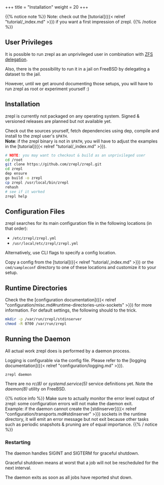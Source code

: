 +++
title = "Installation"
weight = 20
+++

{{% notice note %}}
Note: check out the [tutorial]({{< relref "tutorial/_index.md" >}}) if you want a first impression of zrepl.
{{% /notice %}}

## User Privileges

It is possible to run zrepl as an unprivileged user in combination with
[ZFS delegation](https://www.freebsd.org/doc/handbook/zfs-zfs-allow.html).

Also, there is the possibility to run it in a jail on FreeBSD by delegating a dataset to the jail.

However, until we get around documenting those setups, you will have to run zrepl as root or experiment yourself :)

## Installation

zrepl is currently not packaged on any operating system. Signed & versioned releases are planned but not available yet.

Check out the sources yourself, fetch dependencies using dep, compile and install to the zrepl user's `$PATH`.<br />
**Note**: if the zrepl binary is not in `$PATH`, you will have to adjust the examples in the [tutorial]({{< relref "tutorial/_index.md" >}}).

```bash
# NOTE: you may want to checkout & build as an unprivileged user
cd /root
git clone https://github.com/zrepl/zrepl.git
cd zrepl
dep ensure
go build -o zrepl
cp zrepl /usr/local/bin/zrepl
rehash
# see if it worked
zrepl help
```

## Configuration Files

zrepl searches for its main configuration file in the following locations (in that order):

* `/etc/zrepl/zrepl.yml`
* `/usr/local/etc/zrepl/zrepl.yml`

Alternatively, use CLI flags to specify a config location.

Copy a config from the [tutorial]({{< relref "tutorial/_index.md" >}}) or the `cmd/sampleconf` directory to one of these locations and customize it to your setup.

## Runtime Directories

Check the the [configuration documentation]({{< relref "configuration/misc.md#runtime-directories-unix-sockets" >}}) for more information.
For default settings, the following should to the trick.

```bash
mkdir -p /var/run/zrepl/stdinserver
chmod -R 0700 /var/run/zrepl
```


## Running the Daemon

All actual work zrepl does is performed by a daemon process.

Logging is configurable via the config file. Please refer to the [logging documentation]({{< relref "configuration/logging.md" >}}).

```bash
zrepl daemon
```

There are no *rc(8)* or *systemd.service(5)* service definitions yet. Note the *daemon(8)* utility on FreeBSD.

{{% notice info %}}
Make sure to actually monitor the error level output of zrepl: some configuration errors will not make the daemon exit.<br />
Example: if the daemon cannot create the [stdinserver]({{< relref "configuration/transports.md#stdinserver" >}}) sockets
in the runtime directory, it will emit an error message but not exit because other tasks such as periodic snapshots & pruning are of equal importance.
{{% / notice %}}

### Restarting

The daemon handles SIGINT and SIGTERM for graceful shutdown.

Graceful shutdown means at worst that a job will not be rescheduled for the next interval.

The daemon exits as soon as all jobs have reported shut down.

